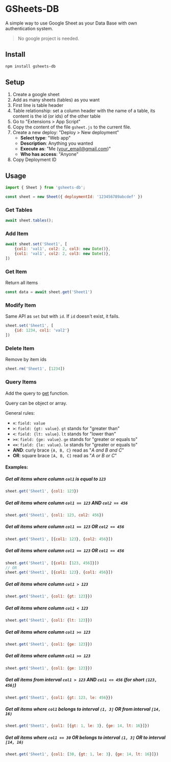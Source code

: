 # GSheets-DB

A simple way to use Google Sheet as your Data Base with own authentication system.

> No google project is needed.

## Install

```bash
npm install gsheets-db
```

## Setup

1. Create a google sheet
2. Add as many sheets (tables) as you want
3. First line is table header
4. Table relationship: set a column header with the name of a table, its content is the id (or ids) of the other table
5. Go to "Extensions > App Script"
6. Copy the content of the file `gsheet.js` to the current file.
7. Create a new deploy: "Deploy > New deployment"
    - **Select type**: "Web app"
    - **Description**: Anything you wanted
    - **Execute as**: "Me (your_email@gmail.com)"
    - **Who has access**: "Anyone"
8. Copy Deployment ID

## Usage

```js
import { Sheet } from 'gsheets-db';

const sheet = new Sheet({ deploymentId: '123456789abcdef' })
```

### Get Tables

```js
await sheet.tables();
```

### Add Item

```js
await sheet.set('Sheet1', [
    {col1: 'val1', col2: 2, col3: new Date()},
    {col1: 'val1', col2: 2, col3: new Date()},
])
```

### Get Item

Return all items

```js
const data = await sheet.get('Sheet1')
```

### Modify Item

Same API as `set` but with `id`. If `id` doesn't exist, it fails.

```js
sheet.set('Sheet1', [
    {id: 1234, col1: 'val2'}
])
```

### Delete Item

Remove by item ids

```js
sheet.rm('Sheet1', [1234])
```

### Query Items

Add the query to [get](#get-item) function.

Query can be object or array.

General rules:

- **`=`**: `field: value`
- **`>`**: `field: {gt: value}`. `gt` stands for "greater than"
- **`<`**: `field: {lt: value}`. `lt` stands for "lower than"
- **`>=`**: `field: {ge: value}`. `ge` stands for "greater or equals to"
- **`<=`**: `field: {le: value}`. `le` stands for "greater or equals to"
- **AND**: curly brace `{A, B, C}` read as "_A and B and C_"
- **OR**: square brace `[A, B, C]` read as "_A or B or C_"

#### Examples:

##### Get all items where column `col1` is equal to `123`

```js
sheet.get('Sheet1', {col1: 123})
```

##### Get all items where column `col1 == 123` **AND** `col2 == 456`

```js
sheet.get('Sheet1', {col1: 123, col2: 456})
```

##### Get all items where column `col1 == 123` **OR** `col2 == 456`

```js
sheet.get('Sheet1', [{col1: 123}, {col2: 456}])
```

##### Get all items where column `col1 == 123` **OR** `col1 == 456`

```js
sheet.get('Sheet1', [{col1: [123, 456]}])
// OR
sheet.get('Sheet1', [{col1: 123}, {col1: 456}])
```

##### Get all items where column `col1 > 123`

```js
sheet.get('Sheet1', {col1: {gt: 123}})
```

##### Get all items where column `col1 < 123`

```js
sheet.get('Sheet1', {col1: {lt: 123}})
```

##### Get all items where column `col1 >= 123`

```js
sheet.get('Sheet1', {col1: {ge: 123}})
```

##### Get all items where column `col1 >= 123`

```js
sheet.get('Sheet1', {col1: {ge: 123}})
```

##### Get all items from interval `col1 > 123` **AND** `col1 <= 456` (for short `(123, 456]`)

```js
sheet.get('Sheet1', {col1: {gt: 123, le: 456}})
```

##### Get all items where `col1` belongs to interval `(1, 3]` **OR** from interval `[14, 16)`

```js
sheet.get('Sheet1', {col1: [{gt: 1, le: 3}, {ge: 14, lt: 16}]})
```

##### Get all items where `col1 == 30` **OR** belongs to interval `(1, 3]` **OR** to interval `[14, 16)`

```js
sheet.get('Sheet1', {col1: [30, {gt: 1, le: 3}, {ge: 14, lt: 16}]})
```